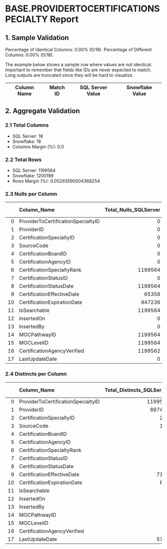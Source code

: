 # BASE.PROVIDERTOCERTIFICATIONSPECIALTY Report

## 1. Sample Validation

Percentage of Identical Columns: 0.00% (0/18).
Percentage of Different Columns: 0.00% (0/18).

The example below shows a sample row where values are not identical. Important to remember that fields like IDs are never expected to match. Long outputs are truncated since they will be hard to visualize.

| Column Name   | Match ID   | SQL Server Value   | Snowflake Value   |
|---------------|------------|--------------------|-------------------|

## 2. Aggregate Validation

### 2.1 Total Columns
- SQL Server: 18
- Snowflake: 18
- Columns Margin (%): 0.0

### 2.2 Total Rows
- SQL Server: 1199564
- Snowflake: 1200199
- Rows Margin (%): 0.05293590004368254

### 2.3 Nulls per Column
|    | Column_Name                        |   Total_Nulls_SQLServer |   Total_Nulls_Snowflake |   Margin (%) |
|---:|:-----------------------------------|------------------------:|------------------------:|-------------:|
|  0 | ProviderToCertificationSpecialtyID |                       0 |                       0 |          0   |
|  1 | ProviderID                         |                       0 |                       0 |          0   |
|  2 | CertificationSpecialtyID           |                       0 |                       0 |          0   |
|  3 | SourceCode                         |                       0 |                       0 |          0   |
|  4 | CertificationBoardID               |                       0 |                       0 |          0   |
|  5 | CertificationAgencyID              |                       0 |                       0 |          0   |
|  6 | CertificationSpecialtyRank         |                 1199564 |                 1200199 |          0.1 |
|  7 | CertificationStatusID              |                       0 |                       0 |          0   |
|  8 | CertificationStatusDate            |                 1199564 |                 1200199 |          0.1 |
|  9 | CertificationEffectiveDate         |                   65358 |                   65532 |          0.3 |
| 10 | CertificationExpirationDate        |                  947236 |                  947333 |          0   |
| 11 | IsSearchable                       |                 1199564 |                 1200199 |          0.1 |
| 12 | InsertedOn                         |                       0 |                       0 |          0   |
| 13 | InsertedBy                         |                       0 |                       0 |          0   |
| 14 | MOCPathwayID                       |                 1199564 |                 1200199 |          0.1 |
| 15 | MOCLevelID                         |                 1199564 |                  432688 |         63.9 |
| 16 | CertificationAgencyVerified        |                 1199562 |                       0 |        100   |
| 17 | LastUpdateDate                     |                       0 |                       0 |          0   |

### 2.4 Distincts per Column
|    | Column_Name                        |   Total_Distincts_SQLServer |   Total_Distincts_Snowflake |   Margin (%) |
|---:|:-----------------------------------|----------------------------:|----------------------------:|-------------:|
|  0 | ProviderToCertificationSpecialtyID |                     1199564 |                     1200199 |          0.1 |
|  1 | ProviderID                         |                      897487 |                      897711 |          0   |
|  2 | CertificationSpecialtyID           |                         266 |                         269 |          1.1 |
|  3 | SourceCode                         |                         113 |                         114 |          0.9 |
|  4 | CertificationBoardID               |                          63 |                          62 |          1.6 |
|  5 | CertificationAgencyID              |                          19 |                          18 |          5.3 |
|  6 | CertificationSpecialtyRank         |                           0 |                           0 |          0   |
|  7 | CertificationStatusID              |                           4 |                           4 |          0   |
|  8 | CertificationStatusDate            |                           0 |                           0 |          0   |
|  9 | CertificationEffectiveDate         |                        7146 |                        7171 |          0.3 |
| 10 | CertificationExpirationDate        |                         655 |                         655 |          0   |
| 11 | IsSearchable                       |                           0 |                           0 |          0   |
| 12 | InsertedOn                         |                           2 |                           1 |         50   |
| 13 | InsertedBy                         |                           1 |                           1 |          0   |
| 14 | MOCPathwayID                       |                           0 |                           0 |          0   |
| 15 | MOCLevelID                         |                           0 |                           3 |        inf   |
| 16 | CertificationAgencyVerified        |                           1 |                           1 |          0   |
| 17 | LastUpdateDate                     |                        5735 |                        5698 |          0.6 |